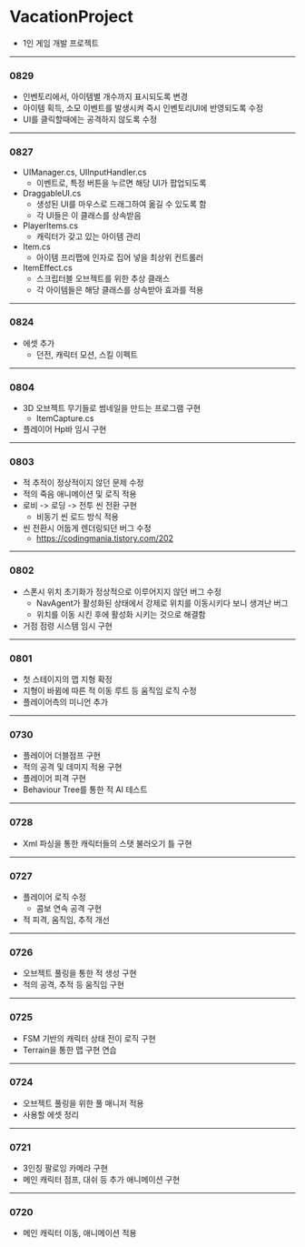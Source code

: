 # VacationProject
- 1인 게임 개발 프로젝트
---

### 0829
- 인벤토리에서, 아이템별 개수까지 표시되도록 변경
- 아이템 획득, 소모 이벤트를 발생시켜 즉시 인벤토리UI에 반영되도록 수정
- UI를 클릭할때에는 공격하지 않도록 수정
---

### 0827
- UIManager.cs, UIInputHandler.cs
   - 이벤트로, 특정 버튼을 누르면 해당 UI가 팝업되도록
- DraggableUI.cs
   - 생성된 UI를 마우스로 드래그하여 옮길 수 있도록 함
   - 각 UI들은 이 클래스를 상속받음
- PlayerItems.cs
   - 캐릭터가 갖고 있는 아이템 관리
- Item.cs
   - 아이템 프리팹에 인자로 집어 넣을 최상위 컨트롤러
- ItemEffect.cs
   - 스크립터블 오브젝트를 위한 추상 클래스
   - 각 아이템들은 해당 클래스를 상속받아 효과를 적용
---

### 0824
- 에셋 추가
   - 던전, 캐릭터 모션, 스킬 이펙트
---

### 0804
- 3D 오브젝트 무기들로 썸네일을 만드는 프로그램 구현
   - ItemCapture.cs
- 플레이어 Hp바 임시 구현
---

### 0803
- 적 추적이 정상적이지 않던 문제 수정
- 적의 죽음 애니메이션 및 로직 적용
- 로비 -> 로딩 -> 전투 씬 전환 구현
   - 비동기 씬 로드 방식 적용
- 씬 전환시 어둡게 렌더링되던 버그 수정
   - https://codingmania.tistory.com/202
---

### 0802
- 스폰시 위치 초기화가 정상적으로 이루어지지 않던 버그 수정
   - NavAgent가 활성화된 상태에서 강제로 위치를 이동시키다 보니 생겨난 버그
   - 위치를 이동 시킨 후에 활성화 시키는 것으로 해결함
- 거점 점령 시스템 임시 구현
---

### 0801
- 첫 스테이지의 맵 지형 확정
- 지형이 바뀜에 따른 적 이동 루트 등 움직임 로직 수정
- 플레이어측의 미니언 추가
---

### 0730
- 플레이어 더블점프 구현
- 적의 공격 및 데미지 적용 구현
- 플레이어 피격 구현
- Behaviour Tree를 통한 적 AI 테스트
---

### 0728
- Xml 파싱을 통한 캐릭터들의 스탯 불러오기 틀 구현
---

### 0727
- 플레이어 로직 수정
   - 콤보 연속 공격 구현
- 적 피격, 움직임, 추적 개선
---

### 0726
- 오브젝트 풀링을 통한 적 생성 구현
- 적의 공격, 추적 등 움직임 구현
---

### 0725
- FSM 기반의 캐릭터 상태 전이 로직 구현
- Terrain을 통한 맵 구현 연습
---

### 0724
- 오브젝트 풀링을 위한 풀 매니저 적용
- 사용할 에셋 정리
---

### 0721
- 3인칭 팔로잉 카메라 구현
- 메인 캐릭터 점프, 대쉬 등 추가 애니메이션 구현
---

### 0720
- 메인 캐릭터 이동, 애니메이션 적용

